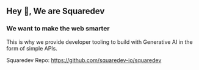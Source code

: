 ## Hey 👋, We are Squaredev  
  



### We want to make the web smarter
This is why we provide developer tooling to build with Generative AI in the form of simple APIs.

Squaredev Repo: https://github.com/squaredev-io/squaredev

